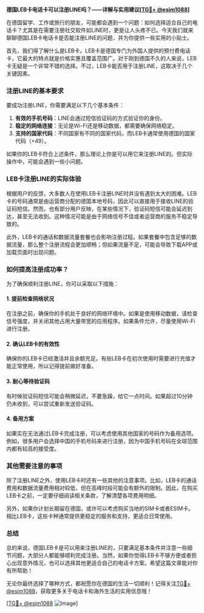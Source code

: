 **德国LEB卡电话卡可以注册LINE吗？——详解与实用建议[[TG💪+ @esim1088](https://t.me/s/esim1088)]**

在德国留学、工作或旅行的朋友，可能都会遇到一个问题：如何选择适合自己的电话卡？尤其是在需要注册社交软件如LINE时，更是让人头疼不已。今天我们就来聊聊德国LEB卡电话卡是否能注册LINE的问题，并为你提供一些实用的小贴士。

首先，我们得了解什么是LEB卡。LEB卡是德国专门为外国人提供的预付费电话卡，它最大的特点就是价格实惠且覆盖范围广。对于刚到德国不久的人来说，LEB卡无疑是一个非常不错的选择。不过，LEB卡能否用于注册LINE，这取决于几个关键因素。

### 注册LINE的基本要求

要成功注册LINE，你需要满足以下几个基本条件：
1. **有效的手机号码**：LINE会通过短信验证码的方式验证你的身份。
2. **稳定的网络连接**：无论是Wi-Fi还是移动数据，都需要确保网络稳定。
3. **支持的国家代码**：不同国家有不同的国家代码，而LEB卡通常使用德国的国家代码（+49）。

如果你的LEB卡符合上述条件，那么理论上你是可以用它来注册LINE的。但实际操作中，可能会遇到一些小问题。

### LEB卡注册LINE的实际体验

根据用户的反馈，大多数人在使用LEB卡注册LINE时并没有遇到太大的困难。LEB卡的号码通常是由运营商分配的德国本地号码，因此可以直接用于接收LINE的验证码短信。然而，也有部分用户反映，在某些情况下，验证码短信可能会延迟到达，甚至无法收到。这种情况可能是由于网络信号不佳或者运营商的服务不稳定导致的。

此外，LEB卡的通话和数据流量套餐也会影响注册过程。如果套餐中包含足够的数据流量，那么整个注册流程会更加顺畅；但如果流量不足，可能会导致下载APP或加载页面时出现问题。

### 如何提高注册成功率？

为了确保顺利注册LINE，你可以采取以下措施：

#### 1. **提前检查网络状况**
在注册之前，确保你的手机处于良好的网络环境中。如果是使用移动数据，请检查信号强度，并关闭其他占用大量带宽的应用程序。如果条件允许，尽量使用Wi-Fi进行注册。

#### 2. **确认LEB卡的有效性**
确保你的LEB卡已经激活并且余额充足。有些LEB卡在初次使用时需要进行充值才能正常使用，所以记得提前做好准备。

#### 3. **耐心等待验证码**
有时候验证码短信可能会稍微延迟，不要急躁，给它一点时间。如果超过10分钟仍未收到，可以尝试重新发送验证码。

#### 4. **备用方案**
如果实在无法通过LEB卡完成注册，可以考虑使用其他国家的号码作为备用选项。例如，很多用户会选择中国的手机号码来进行注册，因为中国手机号码在全球范围内都有较高的接受度。

### 其他需要注意的事项

除了注册LINE之外，使用LEB卡时还有一些其他的注意事项。比如，LEB卡的通话费用和数据流量费用相对较低，但在高峰时段可能会有额外的限制。因此，在购买LEB卡之前，一定要仔细阅读相关条款，了解清楚各项费用明细。

另外，如果你计划长期留在德国，或许可以考虑购买当地的SIM卡或者ESIM卡。相比LEB卡，这些卡种通常提供更稳定的服务和支持，更适合日常使用。

### 总结

总的来说，德国LEB卡是可以用来注册LINE的，只要满足基本条件并注意一些细节问题，大部分人都能够顺利完成注册。当然，如果你觉得LEB卡不够方便或者担心出现意外情况，也可以选择其他更适合自己的电话卡方案。希望这篇文章能对你有所帮助！

无论你最终选择了哪种方式，都祝愿你在德国的生活一切顺利！记得关注[TG💪+ @esim1088](https://t.me/s/esim1088)，获取更多关于电话卡和海外生活的实用信息哦！

[[TG💪+ @esim1088](https://t.me/s/esim1088) ![Image](https://i.postimg.cc/4NQfJmqS/Snipaste-2025-05-13-00-14-12.png)]